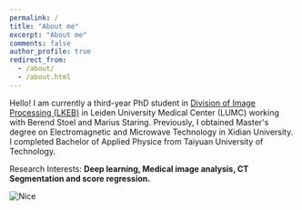 ```yaml
---
permalink: /
title: "About me"
excerpt: "About me"
comments: false
author_profile: true
redirect_from: 
  - /about/
  - /about.html
---
```


Hello! I am currently a third-year PhD student in [Division of Image Processing (LKEB)](https://lkeb.lumc.nl/) in Leiden University Medical Center (LUMC) working with Berend Stoel and Marius Staring. Previously, I obtained Master's degree on Electromagnetic and Microwave Technology in Xidian University. I completed Bachelor of Applied Physice from Taiyuan University of Technology.

Research Interests: **Deep learning, Medical image analysis, CT Segmentation and score regression.**

![Nice](http://drive.google.com/uc?export=view&id=12-koxCUamDljqMZJLyqgHa110pFR4ogX)





